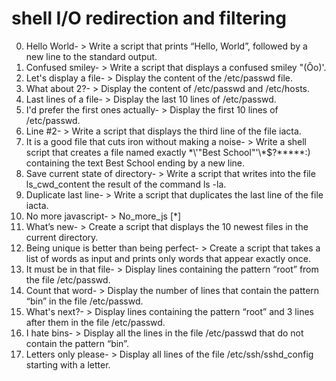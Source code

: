 # shell I/O redirection and filtering
0. Hello World- > Write a script that prints “Hello, World”, followed by a new line to the standard output.
1. Confused smiley- > Write a script that displays a confused smiley "(Ôo)'.
2. Let's display a file- > Display the content of the /etc/passwd file.
3. What about 2?- > Display the content of /etc/passwd and /etc/hosts.
4. Last lines of a file- > Display the last 10 lines of /etc/passwd.
5. I'd prefer the first ones actually- > Display the first 10 lines of /etc/passwd.
6. Line #2- > Write a script that displays the third line of the file iacta.
7. It is a good file that cuts iron without making a noise- > Write a shell script that creates a file named exactly \*\\'"Best School"\'\\*$\?\*\*\*\*\*:) containing the text Best School ending by a new line.
8. Save current state of directory- > Write a script that writes into the file ls_cwd_content the result of the command ls -la.
9. Duplicate last line- > Write a script that duplicates the last line of the file iacta.
10. No more javascript- > No_more_js [*]
12. What’s new- > Create a script that displays the 10 newest files in the current directory.
13. Being unique is better than being perfect- > Create a script that takes a list of words as input and prints only words that appear exactly once.
14. It must be in that file- > Display lines containing the pattern “root” from the file /etc/passwd.
15. Count that word- > Display the number of lines that contain the pattern “bin” in the file /etc/passwd.
16. What's next?- > Display lines containing the pattern “root” and 3 lines after them in the file /etc/passwd.
17. I hate bins- > Display all the lines in the file /etc/passwd that do not contain the pattern “bin”.
18. Letters only please- > Display all lines of the file /etc/ssh/sshd_config starting with a letter. 
